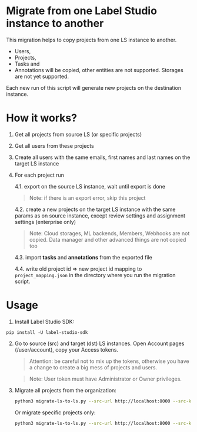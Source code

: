 # Migrate from one Label Studio instance to another 

This migration helps to copy projects from one LS instance to another.
* Users,
* Projects,
* Tasks and
* Annotations
will be copied, other entities are not supported. Storages are not yet supported.

Each new run of this script will generate new projects on the destination instance.

# How it works? 

1. Get all projects from source LS (or specific projects)
2. Get all users from these projects
3. Create all users with the same emails, first names and last names on the target LS instance 
4. For each project run

    4.1. export on the source LS instance, wait until export is done
    > Note: if there is an export error, skip this project
    
    4.2. create a new projects on the target LS instance with the same params as on source instance, except review settings and assignment settings (enterprise only) 
    > Note: Cloud storages, ML backends, Members, Webhooks are not copied. Data manager and other advanced things are not copied too
 
    4.3. import **tasks** and **annotations** from the exported file
 
    4.4. write old project id => new project id mapping to `project_mapping.json` in the directory where you run the migration script.  

# Usage

1. Install Label Studio SDK:

```
pip install -U label-studio-sdk
```

2. Go to source (src) and target (dst) LS instances. Open Account pages (/user/account), copy your Access tokens. 

    > Attention: be careful not to mix up the tokens, otherwise you have a change to create a big mess of projects and users. 

    > Note: User token must have Administrator or Owner privileges.

3. Migrate all projects from the organization:

    ```bash
    python3 migrate-ls-to-ls.py --src-url http://localhost:8000 --src-key <src-token> --dst-url https://app.heartex.com --dst-key <dst-token>
    ```
    
    Or migrate specific projects only:
    
    ```bash
    python3 migrate-ls-to-ls.py --src-url http://localhost:8000 --src-key <src-token> --dst-url https://app.heartex.com --dst-key <dst-token> --project-ids=123,456
    ```

